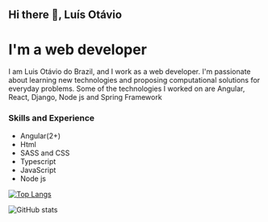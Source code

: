 ## Hi there 👋, Luís Otávio
# I'm a web developer
I am Luis Otávio do Brazil, and I work as a web developer. I'm passionate about learning new technologies and proposing computational solutions for everyday problems. Some of the technologies I worked on are Angular, React, Django, Node js and Spring Framework

### Skills and Experience
- Angular(2+)
- Html
- SASS and CSS
- Typescript
- JavaScript
- Node js

[![Top Langs](https://github-readme-stats.vercel.app/api/top-langs/?username=luis291099)](https://github.com/anuraghazra/github-readme-stats)

![GitHub stats](https://github-readme-stats.vercel.app/api?username=luis291099&show_icons=true)  
